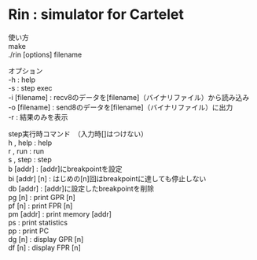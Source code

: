 Rin : simulator for Cartelet
=========

使い方  
make  
./rin [options] filename  

オプション  
-h : help  
-s : step exec  
-i [filename] : recv8のデータを[filename]（バイナリファイル）から読み込み  
-o [filename] : send8のデータを[filename]（バイナリファイル）に出力  
-r : 結果のみを表示  

step実行時コマンド　（入力時[]はつけない）  
h , help : help  
r , run : run  
s , step : step  
b [addr] : [addr]にbreakpointを設定  
bi [addr] [n] : はじめの[n]回はbreakpointに達しても停止しない  
db [addr] : [addr]に設定したbreakpointを削除  
pg [n] : print GPR [n]  
pf [n] : print FPR [n]  
pm [addr] : print memory [addr]  
ps : print statistics  
pp : print PC  
dg [n] : display GPR [n]  
df [n] : display FPR [n]  